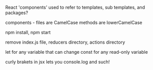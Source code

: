 React 'components' used to refer to templates, sub templates, and packages?

components - files are CamelCase
methods are lowerCamelCase

npm install, npm start

remove index.js file, reducers directory, actions directory

let for any variable that can change
const for any read-only variable

curly brakets in jsx lets you console.log and such!
